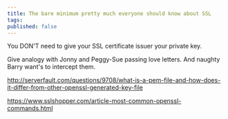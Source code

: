 ```yaml
---
title: The bare minimum pretty much everyone should know about SSL
tags:
published: false
---
```


You DON'T need to give your SSL certificate issuer your private key.

Give analogy with Jonny and Peggy-Sue passing love letters. And naughty Barry want's to intercept them.

http://serverfault.com/questions/9708/what-is-a-pem-file-and-how-does-it-differ-from-other-openssl-generated-key-file

https://www.sslshopper.com/article-most-common-openssl-commands.html
